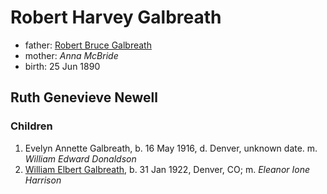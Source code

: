 # Robert Harvey Galbreath

- father: [Robert Bruce Galbreath](galbreath-robert-bruce-1850.md)
- mother: *Anna McBride*
- birth: 25 Jun 1890

## Ruth Genevieve Newell

### Children

1. Evelyn Annette Galbreath, b. 16 May 1916, d. Denver, unknown date.  m. *William Edward Donaldson*
2. [William Elbert Galbreath](galbreath-william-elbert-1922.md), b. 31 Jan 1922, Denver, CO; m. *Eleanor Ione Harrison*
